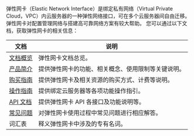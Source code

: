 弹性网卡（Elastic Network Interface）是绑定私有网络（Virtual Private Cloud，VPC）内云服务器的一种弹性网络接口，可在多个云服务器间自由迁移。弹性网卡对配置管理网络与搭建高可靠网络方案有较大帮助。
您可以通过以下文档，获取弹性网卡的相关信息：

| 文档 | 说明 |
|---------|---------|
| [文档概览](https://intl.cloud.tencent.com/document/product/576) | 弹性网卡文档总览。|
| [产品简介](http://intl.cloud.tencent.com/document/product/576/18525) | 提供弹性网卡的功能、相关概念、使用限制等关键说明。 |
| [购买指南](http://intl.cloud.tencent.com/document/product/576/18530) | 提供弹性网卡及相关资源的购买方式、计费等说明。 |
| [操作指南](https://intl.cloud.tencent.com/document/product/576/18533) | 提供绑定云服务器等各项功能操作指引。|
| [API 文档](http://intl.cloud.tencent.com/document/product/576/18543) | 提供弹性网卡 API 各接口及功能说明等。|
| [常见问题](https://intl.cloud.tencent.com/document/product/576/20248) | 对弹性网卡使用过程中常见问题进行相应解答。|
| 词汇表 | 释义弹性网卡中涉及的专有名词。 |

